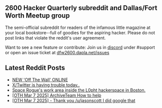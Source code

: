 ## 2600 Hacker Quarterly subreddit and Dallas/Fort Worth Meetup group
The semi-official subreddit for readers of the infamous little magazine at your local bookstore--full of goodies for the aspiring hacker. Please do not post links that violate the reddit's user agreement.

Want to see a new feature or contribute: 
Join us in [discord](https://dfw2600.dapla.net/chat) under #support or open an issue ticket at [dfw2600.dapla.net/issues](https://dfw2600.dapla.net/issues)

## Latest Reddit Posts
<!-- BLOG-POST-LIST:START -->
- [NEW 'Off The Wall' ONLINE](https://2600.com/wall/11-03-2025)
- [X/Twitter is having trouble today..](https://www.reddit.com/r/2600/comments/1j84ewl/xtwitter_is_having_trouble_today/)
- [Space Rogue's work area inside the L0pht hackerspace in Boston.](https://www.reddit.com/r/2600/comments/1j7lspi/space_rogues_work_area_inside_the_l0pht/)
- [[OTH Mar 7 2025] ArchiveTeam How to help](https://www.reddit.com/r/2600/comments/1j5qchp/oth_mar_7_2025_archiveteam_how_to_help/)
- [[OTH Mar 7 2025] - Thank you /u/jasonscott I did google that](https://www.reddit.com/r/2600/comments/1j5q5zi/oth_mar_7_2025_thank_you_ujasonscott_i_did_google/)
<!-- BLOG-POST-LIST:END -->
